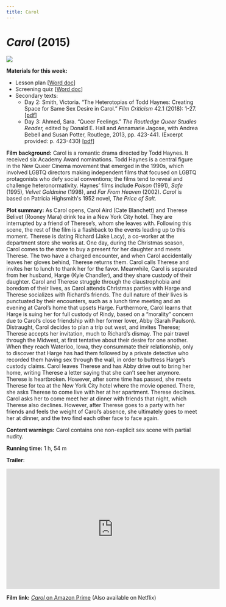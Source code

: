```yaml
---
title: Carol
---
```

# *Carol* (2015)

<a href="https://images-na.ssl-images-amazon.com/images/I/91iqwv2ArZL._AC_SL1500_.jpg">
<img src="https://images-na.ssl-images-amazon.com/images/I/91iqwv2ArZL._AC_SL1500_.jpg" class="poster">
</a>

**Materials for this week:**
*	Lesson plan [<a href="/modules/unit 2: drama/Carol LP.docx"  download>Word doc</a>]
* Screening quiz [<a href="/modules/unit 2: drama/Carol Screening Quiz.docx"  download>Word doc</a>]
*	Secondary texts:
    * Day 2: Smith, Victoria. “The Heterotopias of Todd Haynes: Creating Space for Same Sex Desire in Carol.” *Film Criticism* 42.1 (2018): 1-27. [<a href="/modules/unit 2: drama/The Heterotopias of Todd Haynes_ Creating Space for Same Sex Desire in Carol.pdf" download>pdf</a>]
    * Day 3: Ahmed, Sara. “Queer Feelings.” *The Routledge Queer Studies Reader,* edited by Donald E. Hall and Annamarie Jagose, with Andrea Bebell and Susan Potter, Routlege, 2013, pp. 423-441. (Excerpt provided: p. 423-430) [<a href="/modules/unit 2: drama/Sara Ahmed.pdf" download>pdf</a>]

**Film background:** Carol is a romantic drama directed by Todd Haynes. It received six Academy Award nominations. Todd Haynes is a central figure in the New Queer Cinema movement that emerged in the 1990s, which involved LGBTQ directors making independent films that focused on LGBTQ protagonists who defy social conventions; the films tend to reveal and challenge heteronormativity. Haynes’ films include *Poison* (1991), *Safe* (1995), *Velvet Goldmine* (1998), and *Far From Heaven* (2002). *Carol* is based on Patricia Highsmith's 1952 novel, *The Price of Salt.*

**Plot summary:** As Carol opens, Carol Aird (Cate Blanchett) and Therese Belivet (Rooney Mara) drink tea in a New York City hotel. They are interrupted by a friend of Therese’s, whom she leaves with. Following this scene, the rest of the film is a flashback to the events leading up to this moment. Therese is dating Richard (Jake Lacy), a co-worker at the department store she works at. One day, during the Christmas season, Carol comes to the store to buy a present for her daughter and meets Therese. The two have a charged encounter, and when Carol accidentally leaves her gloves behind, Therese returns them. Carol calls Therese and invites her to lunch to thank her for the favor. Meanwhile, Carol is separated from her husband, Harge (Kyle Chandler), and they share custody of their daughter. Carol and Therese struggle through the claustrophobia and boredom of their lives, as Carol attends Christmas parties with Harge and Therese socializes with Richard’s friends. The dull nature of their lives is punctuated by their encounters, such as a lunch time meeting and an evening at Carol’s home that upsets Harge. Furthermore, Carol learns that Harge is suing her for full custody of Rindy, based on a “morality” concern due to Carol’s close friendship with her former lover, Abby (Sarah Paulson). Distraught, Carol decides to plan a trip out west, and invites Therese; Therese accepts her invitation, much to Richard’s dismay. The pair travel through the Midwest, at first tentative about their desire for one another. When they reach Waterloo, Iowa, they consummate their relationship, only to discover that Harge has had them followed by a private detective who recorded them having sex through the wall, in order to buttress Harge’s custody claims. Carol leaves Therese and has Abby drive out to bring her home, writing Therese a letter saying that she can’t see her anymore. Therese is heartbroken. However, after some time has passed, she meets Therese for tea at the New York City hotel where the movie opened. There, she asks Therese to come live with her at her apartment. Therese declines. Carol asks her to come meet her at dinner with friends that night, which Therese also declines. However, after Therese goes to a party with her friends and feels the weight of Carol’s absence, she ultimately goes to meet her at dinner, and the two find each other face to face again.  

**Content warnings:** Carol contains one non-explicit sex scene with partial nudity.

**Running time:** 1 h, 54 m

**Trailer**:
<div class="video-container">
<iframe width="560" height="315" src="https://www.youtube.com/embed/679wr31SXWk" frameborder="0" allow="accelerometer; autoplay; clipboard-write; encrypted-media; gyroscope; picture-in-picture" allowfullscreen></iframe>
</div>

**Film link:** [*Carol* on Amazon Prime](https://www.amazon.com/Carol-Cate-Blanchett/dp/B01A9RC4RK) (Also available on Netflix)
